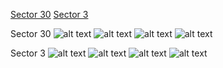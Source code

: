 [Sector 30](#sector30)
[Sector 3](#sector3)

<a name = "sector30"></a>
Sector 30
![alt text](/images/WASP-137_Sector_30/WASP-137_Sector_30_a_TimeSeries.png)
![alt text](/images/WASP-137_Sector_30/WASP-137_Sector_30_b_FoldedLightCurve.png)
![alt text](/images/WASP-137_Sector_30/WASP-137_Sector_30_b_IndividualTransitsWithFit.png)
![alt text](/images/WASP-137_Sector_30/WASP-137_Sector_30_c_TimingResiduals.png)

<a name = "sector3"></a>
Sector 3
![alt text](/images/WASP-137_Sector_3/WASP-137_Sector_3_a_TimeSeries.png)
![alt text](/images/WASP-137_Sector_3/WASP-137_Sector_3_b_FoldedLightCurve.png)
![alt text](/images/WASP-137_Sector_3/WASP-137_Sector_3_b_IndividualTransitsWithFit.png)
![alt text](/images/WASP-137_Sector_3/WASP-137_Sector_3_c_TimingResiduals.png)

